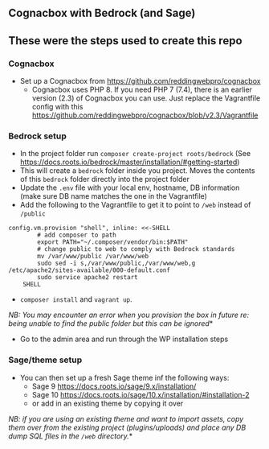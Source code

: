 ## Cognacbox with Bedrock (and Sage)

## These were the steps used to create this repo

### Cognacbox
* Set up a Cognacbox from https://github.com/reddingwebpro/cognacbox 
  * Cognacbox uses PHP 8. If you need PHP 7 (7.4), there is an earlier version (2.3) of Cognacbox you can use. Just replace the Vagrantfile config with this https://github.com/reddingwebpro/cognacbox/blob/v2.3/Vagrantfile

### Bedrock setup
* In the project folder run `composer create-project roots/bedrock` (See https://docs.roots.io/bedrock/master/installation/#getting-started)
* This will create a `bedrock` folder inside you project. Moves the contents of this `bedrock` folder directly into the project folder
* Update the `.env` file with your local env, hostname, DB information (make sure DB name matches the one in the Vagrantfile)
* Add the following to the Vagrantfile to get it to point to `/web` instead of `/public`

```
config.vm.provision "shell", inline: <<-SHELL
        # add composer to path
        export PATH="~/.composer/vendor/bin:$PATH"
        # change public to web to comply with Bedrock standards
        mv /var/www/public /var/www/web
        sudo sed -i s,/var/www/public,/var/www/web,g /etc/apache2/sites-available/000-default.conf
        sudo service apache2 restart
    SHELL
```

* `composer install` and `vagrant up`. 

*NB: You may encounter an error when you provision the box in future re: being unable to find the public folder but this can be ignored**

* Go to the admin area and run through the WP installation steps

### Sage/theme setup
* You can then set up a fresh Sage theme inf the following ways: 
  * Sage 9 https://docs.roots.io/sage/9.x/installation/
  * Sage 10 https://docs.roots.io/sage/10.x/installation/#installation-2
  * or add in an existing theme by copying it over

*NB: if you are using an existing theme and want to import assets, copy them over from the existing project (plugins/uploads) and place any DB dump SQL files in the `/web` directory.**
